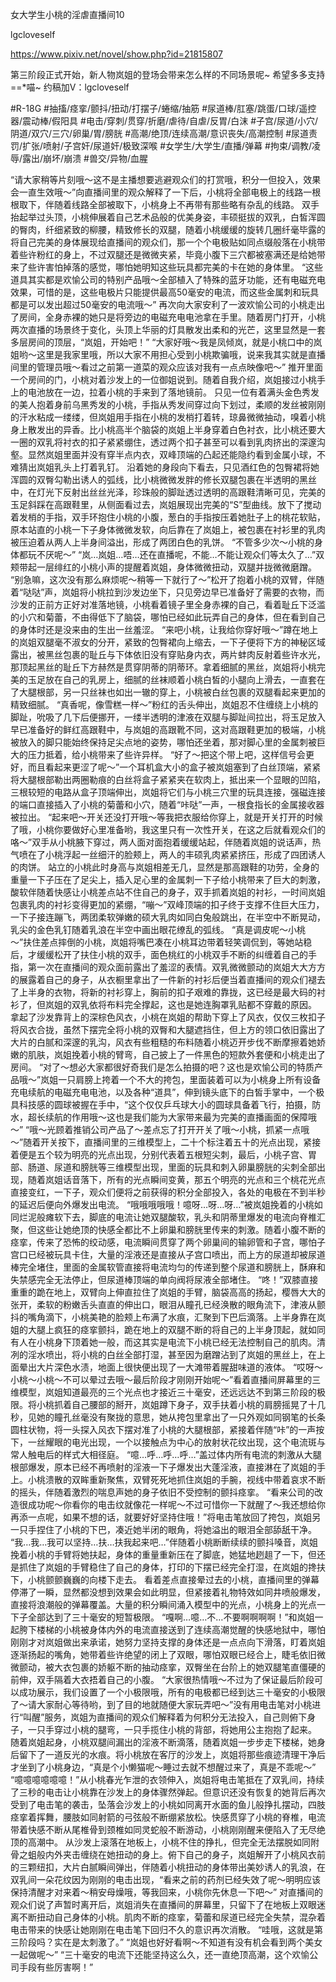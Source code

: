 女大学生小桃的淫虐直播间10

lgcloveself

https://www.pixiv.net/novel/show.php?id=21815807

第三阶段正式开始，新人物岚姐的登场会带来怎么样的不同场景呢~
希望多多支持==*喵~
约稿加V：lgcloveself

#R-18G
#抽搐/痉挛/颤抖/扭动/打摆子/蜷缩/抽筋
#尿道棒/肛塞/跳蛋/口球/遥控器/震动棒/假阳具
#电击/穿刺/贯穿/折磨/虐待/自虐/反胃/白沫
#子宫/尿道/小穴/阴道/双穴/三穴/卵巢/胃/膀胱
#高潮/绝顶/连续高潮/意识丧失/高潮控制
#尿道责罚/扩张/喷射/子宫奸/尿道奸/极致深喉
#女学生/大学生/直播/弹幕
#拘束/调教/凌辱/露出/崩坏/崩溃
#兽交/异物/血腥


“请大家稍等片刻哦～这不是主播想要逃避观众们的打赏哦，积分一但投入，效果会一直生效哦～”向直播间里的观众解释了一下后，小桃将全部电极上的线路一根根取下，伴随着线路全部被取下，小桃身上不再带有那些略有杂乱的线路。
    双手抬起举过头顶，小桃伸展着自己艺术品般的优美身姿，丰硕挺拔的双乳，白皙浑圆的臀肉，纤细紧致的柳腰，精致修长的双腿，随着小桃缓缓的旋转几圈纤毫毕露的将自己完美的身体展现给直播间的观众们，那一个个电极贴如同点缀般落在小桃带着些许粉红的身上，不过双腿还是微微夹紧，毕竟小腹下三穴都被塞满还是给她带来了些许害怕掉落的感觉，哪怕她明知这些玩具都完美的卡在她的身体里。
    “这些道具其实都是欢愉公司的特别产品哦～全部植入了特殊的蓝牙功能，还有电磁充电效果，可惜的是，这些电极片只能提供最高50毫安的电流，而这些金属刺和玩具都是可以发出超过50毫安的电流哦～”
    再次向大家安利了一波欢愉公司的小桃走出了房间，全身赤裸的她只是将旁边的电磁充电电池拿在手里。随着房门打开，小桃两次直播的场景终于变化，头顶上华丽的灯具散发出柔和的光芒，这里显然是一套多层房间的顶层，“岚姐，开始吧！”
    “大家好哦～我是凤倾岚，就是小桃口中的岚姐哟～这里是我家里哦，所以大家不用担心受到小桃欺骗哦，说来我其实就是直播间里的管理员哦～看过之前第一道菜的观众应该对我有一点点映像吧～”
    推开里面一个房间的门，小桃对着沙发上的一位御姐说到。随着自我介绍，岚姐接过小桃手上的电池放在一边，拉着小桃的手来到了落地镜前。
    只见一位有着满头金色秀发的美人抱着身前乌黑秀发的小桃，手指从秀发间穿过向下划过，柔顺的发丝被刚刚的汗水粘成一缕缕，但岚姐用手指在小桃的发梢打着转，琼鼻微微抽动，嗅着小桃身上散发出的异香。比小桃高半个脑袋的岚姐上半身穿着白色衬衣，比小桃还要大一圈的双乳将衬衣的扣子紧紧绷住，透过两个扣子甚至可以看到乳肉挤出的深邃沟壑。显然岚姐里面并没有穿半点内衣，双峰顶端的凸起还能隐约看到金属小球，不难猜出岚姐乳头上打着乳钉。
    沿着她的身段向下看去，只见酒红色的包臀裙将她浑圆的双臀勾勒出诱人的弧线，比小桃微微发胖的修长双腿包裹在半透明的黑丝中，在灯光下反射出丝丝光泽，珍珠般的脚趾透过透明的高跟鞋清晰可见，完美的玉足斜踩在高跟鞋里，从侧面看过去，岚姐展现出完美的“S”型曲线。放下了搅动着发梢的手指，双手环抱住小桃的小腹，葱白的手指按压着她肚子上的桃花软贴，原本站直的小桃一下子身体微微发软，向后靠在了岚姐上，被包裹在衬衫里的乳肉被压迫着从两人上半身间溢出，形成了两团白色的乳饼。
    “不管多少次～小桃的身体都玩不厌呢～”
    “岚…岚姐…唔…还在直播呢，不能…不能让观众们等太久了…”双颊带起一层绯红的小桃小声的提醒着岚姐，身体微微扭动，双腿并拢微微磨蹭。
    “别急嘛，这次没有那么麻烦呢～稍等一下就行了～”松开了抱着小桃的双臂，伴随着“哒哒”声，岚姐将小桃拉到沙发边坐下，只见旁边早已准备好了需要的衣物，而沙发的正前方正好对准落地镜，小桃看着镜子里全身赤裸的自己，看着耻丘下泛滥的小穴和菊蕾，不由得低下了脑袋，哪怕已经如此玩弄自己的身体，但在看到自己的身体时还是没来由的生出一丝羞涩。
    “来吧小桃，让我给你穿好哦～”蹲在地上的岚姐双腿毫不淑女的分开，紧致的包臀裙向上缩去，一下子便将下方的神秘区域露出，被黑丝包裹的耻丘与下体依旧没有穿贴身内衣，两片蚌肉反射着些许水光，那顶起黑丝的耻丘下方赫然是贯穿阴蒂的阴蒂环。拿着细腻的黑丝，岚姐将小桃完美的玉足放在自己的乳房上，细腻的丝袜顺着小桃白皙的小腿向上滑去，一直套在了大腿根部，另一只丝袜也如出一辙的穿上，小桃被白丝包裹的双腿看起来更加的精致细腻。
    “真香呢，像雪糕一样～”粉红的舌头伸出，岚姐忍不住缠绕上小桃的脚趾，吮吸了几下后便挪开，一缕半透明的津液在双腿与脚趾间拉出，将玉足放入早已准备好的鲜红高跟鞋中，与岚姐的高跟靴不同，这对高跟鞋更加的极端，小桃被放入的脚只能始终保持足尖点地的姿势，哪怕还坐着，那对脚心里的金属刺被巨大的压力抵着，给小桃带来了些许异样。
    “好了～把这个带上吧，这样信号会更好，而且看起来更涩了呢～”一个耳机盒大小的盒子被岚姐塞到了白丝顶端，紧紧将大腿根部勒出两圈勒痕的白丝将盒子紧紧夹在软肉上，抵出来一个显眼的凹陷，三根较短的电路从盒子顶端伸出，岚姐将它们与小桃三穴里的玩具连接，强磁连接的端口直接插入了小桃的菊蕾和小穴，随着“咔哒”一声，一根食指长的金属接收器被拉出。
    “起来吧～开关还没打开哦～等我把衣服给你穿上，就是开关打开的时候了哦，小桃你要做好心里准备哟，我这里只有一次性开关，在这之后就看观众们的咯～”双手从小桃腋下穿过，两人面对面抱着缓缓站起，伴随着岚姐的说话声，热气喷在了小桃浮起一丝细汗的脸颊上，两人的丰硕乳肉紧紧挤压，形成了四团诱人的肉饼。
    站立的小桃此时身高与岚姐相差无几，显然是那高跟鞋的功劳，全身的重量一下子压在了足尖上，插入足心里的金属刺一下子给小桃带来了巨大的刺激，酸软伴随着快感让小桃差点站不住自己的身子，双手抓着岚姐的衬衫，一时间岚姐包裹乳肉的衬衫变得更加的紧绷，“嘣～”双峰顶端的扣子终于支撑不住巨大压力，一下子接连蹦飞，两团柔软弹嫩的硕大乳肉如同白兔般跳出，在半空中不断晃动，乳尖的金色乳钉随着乳浪在半空中画出眼花缭乱的弧线。
    “真是调皮呢～小桃～”扶住差点摔倒的小桃，岚姐将嘴巴凑在小桃耳边带着轻笑调侃到，等她站稳后，才缓缓松开了扶住小桃的双手，面色桃红的小桃双手不断的纠缠着自己的手指，第一次在直播间的观众面前露出了羞涩的表情。双乳微微颤动的岚姐大大方方的展露着自己的身子，从衣橱里拿出了一件新的衬衫后便当着直播间的观众们褪去了上半身的衣物，将新的衬衫穿上，胸前的扣子艰难的靠拢，这已经是最大码的衬衫了，但岚姐的双乳依将布料完全撑起，这也是她连胸罩乳贴都不穿戴的原因。
    拿起了沙发靠背上的深棕色风衣，小桃在岚姐的帮助下穿上了风衣，仅仅三枚扣子将风衣合拢，虽然下摆完全将小桃的双臀和大腿遮挡住，但上方的领口依旧露出了大片的白腻和深邃的乳沟，风衣有些粗糙的布料随着小桃迈开步伐不断摩擦着她娇嫩的肌肤，岚姐挽着小桃的臂弯，自己披上了一件黑色的短款外套便和小桃走出了房间。
    “对了～想必大家都很好奇我们是怎么拍摄的吧？这也是欢愉公司的特质产品哦～”岚姐一只肩膀上挎着一个不大的挎包，里面装着可以为小桃身上所有设备充电续航的电磁充电电池，以及各种“道具”，伸到镜头底下的白皙手掌中，一个极具科技感的圆球被握在手中，“这个仅仅乒乓球大小的圆球具备着飞行，拍摄，防水，超长续航的作用哦～这也是我们能为大家带来最为完美的直播画面的保障哦～”
    “哦～光顾着推销公司产品了～差点忘了打开开关了哦～小桃，抓紧一点哦～”随着开关按下，直播间里的三维模型上，二十个标注着五十的光点出现，紧接着便是五个较为明亮的光点出现，分别代表着五根短尖刺，最后，小桃子宫、胃部、肠道、尿道和膀胱等三维模型出现，里面的玩具和刺入卵巢膀胱的尖刺全部出现，随着岚姐话音落下，所有的光点瞬间变黄，那五个明亮的光点和三个桃花光点直接变红，一下子，观众们便将之前获得的积分全部投入，各处的电极在不到半秒的延迟后便向外爆发出电流。
    “哦哦哦哦哦！噫呀…呀…呀…”被岚姐挽着的小桃如同烂泥般瘫软下去，脚底的电流让她双腿酸软，乳头和阴蒂里爆发的电流向脊椎汇聚，但这些让她绝顶的快感全都比不上卵巢和膀胱里传来的刺激。随着小腹不断的痉挛，传来了恐怖的绞动感，电流瞬间贯穿了两个卵巢间的输卵管和子宫，哪怕子宫口已经被玩具卡住，大量的淫液还是直接从子宫口喷出，而上方的尿道却被尿道棒完全堵住，里面的金属软管直接将电流均匀的传递到整个尿道和膀胱上，酥麻和失禁感完全无法停止，但尿道棒顶端的单向阀将尿液全部堵住。
    “咚！”双膝直接重重的跪在地上，双臂向上伸直拉住了岚姐的手臂，脑袋高高的扬起，樱唇大大的张开，柔软的粉嫩舌头直直的伸出口，眼泪从瞳孔已经涣散的眼角流下，津液从颤抖的嘴角滴下，小桃美艳的脸颊上布满了水痕，汇聚到下巴后滴落。上半身靠在岚姐的大腿上疯狂的痉挛颤抖，跪在地上的双腿不断的将自己的上半身顶起，就如同有人在小桃身下顶着她一般，而这其实是电流下小桃已经无法控制自己的肌肉。清冽的淫水喷出，将小桃的白丝全部打湿，甚至因为磨蹭沾到了岚姐的黑丝上，在上面晕出大片深色水渍，地面上很快便出现了一大滩带着腥甜味道的液体。
    “哎呀～小桃～小桃～不可以晕过去哦～最后阶段才刚刚开始呢～”看着直播间屏幕里的三维模型，岚姐知道最亮的三个光点也才接近三十毫安，还远远达不到第三阶段的极限。将小桃抓着自己腰部的掰开，岚姐蹲下身子，双手扶着小桃的肩膀摇晃了十几秒，见她的瞳孔丝毫没有聚拢的意思，她从挎包里拿出了一只外观如同钢笔的长条圆柱状物，将一头探入风衣下摆对准了小桃的大腿根部，紧接着伴随“咔”的一声按下，一丝耀眼的电光出现，一个以接触点为中心的放射状花纹出现，这个电流斑与常人触电后的样式大相径庭。
    “噫…呼…呼…呼…”盖过体内所有电流的刺激从大腿根部爆发，原本已经不再喷射的淫液一下子爆发出大蓬淫液，直接淋在了岚姐的手上。小桃溃散的双眸重新聚焦，双臂死死地抓住岚姐的手腕，视线中带着哀求不断的摇头，伴随着激烈的喘息声她的身子依旧不受控制的颤抖痉挛。
    “看来公司的改造很成功呢～你看你的电击纹就像花一样呢～不过可惜你一下就醒了～我还想给你再添一点呢，如果不想的话，就要好好坚持住哦！”将电击笔放回了挎包，岚姐另一只手捏住了小桃的下巴，凑近她半闭的眼角，将她溢出的眼泪全部舔舐干净。
    “我…我…我可以坚持…扶…扶我起来吧…”伴随着小桃断断续续的颤抖嗓音，岚姐挽着小桃的手臂将她扶起，身体的重量重新压在了脚底，她猛地趔趄了一下，但还是抓住了岚姐的手臂稳住了自己的身体，打印的下摆已经完全打湿，在岚姐的搀扶下，小桃颤颤巍巍的向楼下走去。
    看着差点直接晕过去的小桃，直播间里的弹幕停滞了一瞬，显然都没想到效果会如此明显，但紧接着礼物特效如同井喷般爆发，直接将浪潮般的弹幕覆盖。大量的积分瞬间涌入模型中的光点，小桃身上的光点一下子全部达到了三十毫安的短暂极限。
    “嘎啊…噫…不…不要啊啊啊啊！”和岚姐一起胯下楼梯的小桃被身体内外的电流直接送到了连续高潮觉醒的快感地狱中，哪怕刚刚才对岚姐做出来承诺，她努力坚持支撑的身体还是一点点向下滑落，盯着岚姐逐渐扬起的嘴角，她带着些许绝望的闭上了双眼，哪怕双眼已经合上，睫毛依旧微微颤动，被大衣包裹的娇躯不断的抽动痉挛，双臀坐在台阶上的她双腿笔直僵硬的前伸，双手隔着大衣捂着自己的小腹。
    “大家很热情哦～不过为了保证最后阶段可以成功展示，我们设置了一个小极限哦，所有的电极都已经到达三十毫安的小极限了～请大家耐心等待哟，到了目的地就随便大家玩弄吧～”没有用电击笔对小桃进行“叫醒”服务，岚姐为直播间的观众们解释着为何积分无法投入，自己则俯下身子，一只手穿过小桃的腿弯，一只手揽住小桃的背部，将她用公主抱抱了起来。
    随着岚姐起身，小桃双腿间漏出的淫液不断滴落，随着岚姐一步步走下楼梯，她身后留下了一道反光的水痕。将小桃放在客厅的沙发上，岚姐将那些痕迹清理干净后才坐到了小桃身边，“真是个小懒猫呢～睡过去就不想醒过来了，真是不乖呢～”
    “噫噫噫噫噫噫！”从小桃春光乍泄的衣领伸入，岚姐将电击笔抵在了双乳间，持续了三秒的电击让小桃靠在沙发上的身体骤然弹起。但意识还没有恢复的她背后再次受到了电击笔的袭击，坠落会沙发上的小桃如同离开水面的鱼儿般挣扎摆动，四肢痉挛着挥舞，腰肢如同射箭的弓弦般不断绷紧放松。快感贯穿了小桃的脊椎，电流带着快感不断从尾椎骨到颈椎如同灵蛇般不断游动，小桃刚刚醒来便陷入了无尽绝顶的高潮中。
    从沙发上滚落在地板上，小桃不住的挣扎，但完全无法摆脱如同附骨之蛆般内外夹击缠绕在她扭动的身上。俯下自己的身子，岚姐解开了小桃风衣前的三颗纽扣，大片白腻瞬间弹出，伴随着小桃扭动的身体带出美妙诱人的乳浪，在双乳间一朵花纹因为刚刚的电击出现，“看来之前的药剂已经失效了呢～明明应该保持清醒才对来着～稍安母燥哦，等我回来，小桃你先休息一下吧～”
    对直播间的观众们说了声暂时离开后，岚姐消失在直播间的屏幕里，只留下了在地板上双眼迷离不断扭动自己身体的小桃。肌肉不断的痉挛，菊蕾和尿道已经完全失禁，混杂着电击带来的快感让她刚刚在电击笔下回归不久的意识再次消散。
    “哇哦，这就是第三阶段吗？实在是太刺激了。”
    “岚姐也好好看啊～不知道有没有机会看到两个美女一起做呢～”
    “三十毫安的电流下还能坚持这么久，还一直绝顶高潮，这个欢愉公司手段有些厉害啊！”

